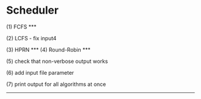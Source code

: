 # Scheduler


(1) FCFS ***

(2) LCFS 
    - fix input4 

(3) HPRN ***
(4) Round-Robin ***

(5) check that non-verbose output works 

(6) add input file parameter 

(7) print output for all algorithms at once 


--------------------------------------------------------













